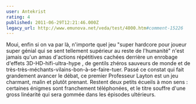 ```yaml
---
user: Antekrist
rating: 4
published: 2011-06-29T12:21:46.000Z
legacy_url: http://www.emunova.net/veda/test/4000.htm#comment-15226
---
```

Moui, enfin si on va par là, n'importe quel jeu "super hardcore pour joueur super génial qui se sent tellement supérieur au reste de l'humanité" n'est jamais qu'un amas d'actions répétitives cachées derrière un enrobage d'effets 3D-HD-hifi-ultra-hype , de gentils zhéros sauveurs de monde et de très-très-méchants-vilains-bon-à-se-faire-tuer.
Passé ce constat qui fait grandement avancer le débat, ce premier Professeur Layton est un jeu charmant, malin et plutôt prenant. Restent deux petits écueils à mon sens : certaines énigmes sont franchement téléphonées, et le titre souffre d'une gross linéarité qui sera gommée dans les épisodes ultérieurs.